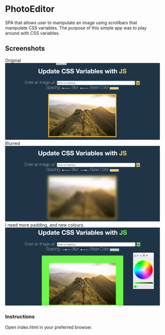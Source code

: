 # PhotoEditor
SPA that allows user to manipulate an image using scrollbars that manipulate CSS variables. The purpose of this simple app was to play around with CSS variables. 

## Screenshots
Original 
!["screenshot"](/preview1.png) 
Blurred
!["screenshot"](/preview2.png) 
I need more padding, and new colours.
!["screenshot"](/preview3.png) 

### Instructions

Open index.html in your preferred browser. 
